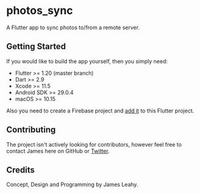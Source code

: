 # photos_sync

A Flutter app to sync photos to/from a remote server.

## Getting Started

If you would like to build the app yourself, then you simply need:

- Flutter >= 1.20 (master branch)
- Dart >= 2.9
- Xcode >= 11.5
- Android SDK >= 29.0.4
- macOS >= 10.15

Also you need to create a Firebase project and [add it](https://firebase.google.com/docs/flutter/setup) to this Flutter project.

## Contributing

The project isn't actively looking for contributors, however feel free to contact James here on GitHub or [Twitter](https://twitter.com/defuncart).

## Credits

Concept, Design and Programming by James Leahy.
